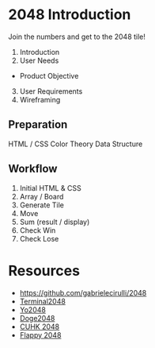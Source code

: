 # 2048 Introduction

Join the numbers and get to the 2048 tile!

1. Introduction
2. User Needs
  - Product Objective
3. User Requirements
4. Wireframing

## Preparation

HTML / CSS
Color Theory
Data Structure

## Workflow

1. Initial HTML & CSS
2. Array / Board
3. Generate Tile
4. Move
5. Sum (result / display)
6. Check Win
7. Check Lose

# Resources

- https://github.com/gabrielecirulli/2048
- [Terminal2048](https://github.com/bfontaine/term2048)
- [Yo2048](http://www.yo2048.com/)
- [Doge2048](http://doge2048.com/)
- [CUHK 2048](http://ymll.github.io/2048/)
- [Flappy 2048](http://flappy2048.com/)